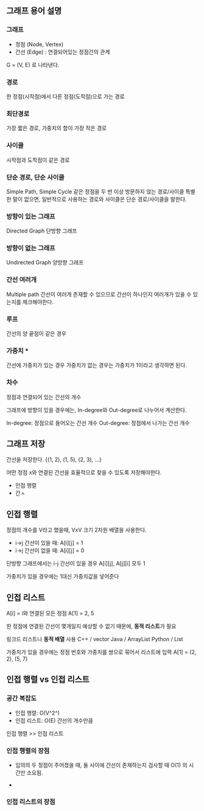 ## 그래프 용어 설명

### 그래프
* 정점 (Node, Vertex)
* 간선 (Edge) : 연결되어있는 정점간의 관계

G = (V, E) 로 나타낸다.

### 경로
한 정점(시작점)에서 다른 정점(도착점)으로 가는 경로

### 최단경로
가장 짧은 경로, 가중치의 합이 가장 작은 경로

### 사이클
시작점과 도착점이 같은 경로

### 단순 경로, 단순 사이클
Simple Path, Simple Cycle
같은 정점을 두 번 이상 방문하지 않는 경로/사이클
특별한 말이 없으면, 일반적으로 사용하는 경로와 사이클은 단순 경로/사이클을 말한다.

### 방향이 있는 그래프
Directed Graph
단방향 그래프

### 방향이 없는 그래프
Undirected Graph
양방향 그래프

### 간선 여러개
Multiple path
간선이 여러개 존재할 수 있으므로 간선이 하나인지 여러개가 있을 수 있는지를 체크해야한다.

### 루프
간선의 양 끝점이 같은 경우

### 가중치 *
간선에 가중치가 있는 경우
가중치가 없는 경우는 가중치가 1이라고 생각하면 된다.

### 차수
정점과 연결되어 있는 간선의 개수

그래프에 방향이 있을 경우에는, In-degree와 Out-degree로 나누어서 계산한다.

In-degree: 정점으로 들어오는 간선 개수
Out-degree: 정점에서 나가는 간선 개수


## 그래프 저장
간선을 저장한다.
{(1, 2), (1, 5), (2, 3), ...}

어떤 정점 x와 연결된 간선을 효율적으로 찾을 수 있도록 저장해야한다.
* 인접 행렬
* 간ㅅ

## 인접 행렬
정점의 개수를 V라고 했을때, VxV 크기 2차원 배열을 사용한다. 
* i->j 간선이 있을 때: A[i][j] = 1 
* i->j 간선이 없을 때: A[i][j] = 0

단방향 그래프에서는 i-j 간선이 있을 경우 A[i][j], A[j][i] 모두 1

가중치가 있을 경우에는 1대신 가중치값을 넣어준다

## 인접 리스트
A[i] = i와 연결된 모든 정점
A[1] = 2, 5

한 정점에 연결된 간선이 몇개일지 예상할 수 없기 때문에, **동적 리스트**가 필요

링크드 리스트나 **동적 배열** 사용
C++ / vector
Java / ArrayList
Python / List

가중치가 있을 경우에는 정점 번호와 가중치를 쌍으로 묶어서 리스트에 입력
A[1] = (2, 2), (5, 7)

## 인접 행렬 vs 인접 리스트
### 공간 복잡도
* 인접 행렬: O(V^2^)
* 인접 리스트: O(E) 간선의 개수만큼

인접 행렬 >> 인접 리스트

### 인접 행렬의 장점
* 임의의 두 정점이 주어졌을 때, 둘 사이에 간선이 존재하는지 검사할 때 O(1) 의 시간만 소요됨.

* 

### 인접 리스트의 장점

<!--stackedit_data:
eyJoaXN0b3J5IjpbNjE0OTkxNjI4XX0=
-->